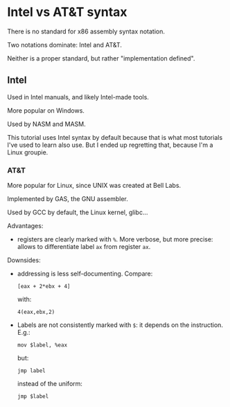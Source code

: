 # Intel vs AT&T syntax

There is no standard for x86 assembly syntax notation.

Two notations dominate: Intel and AT&T.

Neither is a proper standard, but rather "implementation defined".

## Intel

Used in Intel manuals, and likely Intel-made tools.

More popular on Windows.

Used by NASM and MASM.

This tutorial uses Intel syntax by default because that is what most tutorials I've used to learn also use. But I ended up regretting that, because I'm a Linux groupie.

### AT&T

More popular for Linux, since UNIX was created at Bell Labs.

Implemented by GAS, the GNU assembler.

Used by GCC by default, the Linux kernel, glibc...

Advantages:

-   registers are clearly marked with `%`. More verbose, but more precise: allows to differentiate label `ax` from register `ax`.

Downsides:

-   addressing is less self-documenting. Compare:

        [eax + 2*ebx + 4]

    with:

        4(eax,ebx,2)

-   Labels are not consistently marked with `$`: it depends on the instruction. E.g.:

        mov $label, %eax

    but:

        jmp label

    instead of the uniform:

        jmp $label

